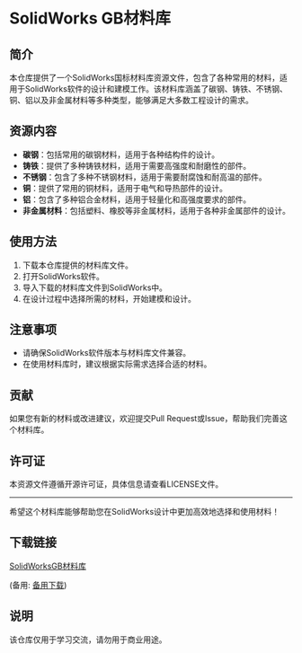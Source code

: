 # SolidWorks GB材料库

## 简介

本仓库提供了一个SolidWorks国标材料库资源文件，包含了各种常用的材料，适用于SolidWorks软件的设计和建模工作。该材料库涵盖了碳钢、铸铁、不锈钢、铜、铝以及非金属材料等多种类型，能够满足大多数工程设计的需求。

## 资源内容

- **碳钢**：包括常用的碳钢材料，适用于各种结构件的设计。
- **铸铁**：提供了多种铸铁材料，适用于需要高强度和耐磨性的部件。
- **不锈钢**：包含了多种不锈钢材料，适用于需要耐腐蚀和耐高温的部件。
- **铜**：提供了常用的铜材料，适用于电气和导热部件的设计。
- **铝**：包含了多种铝合金材料，适用于轻量化和高强度要求的部件。
- **非金属材料**：包括塑料、橡胶等非金属材料，适用于各种非金属部件的设计。

## 使用方法

1. 下载本仓库提供的材料库文件。
2. 打开SolidWorks软件。
3. 导入下载的材料库文件到SolidWorks中。
4. 在设计过程中选择所需的材料，开始建模和设计。

## 注意事项

- 请确保SolidWorks软件版本与材料库文件兼容。
- 在使用材料库时，建议根据实际需求选择合适的材料。

## 贡献

如果您有新的材料或改进建议，欢迎提交Pull Request或Issue，帮助我们完善这个材料库。

## 许可证

本资源文件遵循开源许可证，具体信息请查看LICENSE文件。

---

希望这个材料库能够帮助您在SolidWorks设计中更加高效地选择和使用材料！

## 下载链接
[SolidWorksGB材料库](https://pan.quark.cn/s/5545b9940b73) 

(备用: [备用下载](https://pan.baidu.com/s/1Dj6W1Z0Np3scJwzr_QGG9A?pwd=1234))

## 说明

该仓库仅用于学习交流，请勿用于商业用途。
